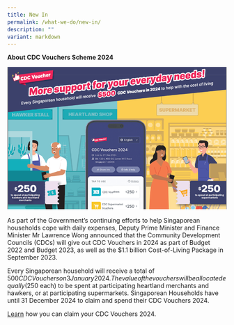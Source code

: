 ```yaml
---
title: New In
permalink: /what-we-do/new-in/
description: ""
variant: markdown
---
```

**About CDC Vouchers Scheme 2024**

![](/images/What%20We%20Do/News%20In/Key_Visual___2024.png)


As part of the Government’s continuing efforts to help Singaporean households cope with daily expenses, Deputy Prime Minister and Finance Minister Mr Lawrence Wong announced that the Community Development Councils (CDCs) will give out CDC Vouchers in 2024 as part of Budget 2022 and Budget 2023, as well as the $1.1 billion Cost-of-Living Package in September 2023.

Every Singaporean household will receive a total of $500 CDC Vouchers on 3 January 2024.  The value of the vouchers will be allocated equally ($250 each) to be spent at participating heartland merchants and hawkers, or at participating supermarkets. Singaporean Households have until 31 December 2024 to claim and spend their CDC Vouchers 2024.

[Learn](https://vouchers.cdc.gov.sg/residents/info "https://vouchers.cdc.gov.sg/residents/info") how you can claim your CDC Vouchers 2024.